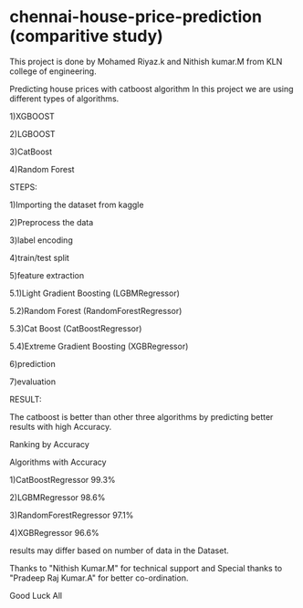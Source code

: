 # chennai-house-price-prediction (comparitive study)

This project is done by Mohamed Riyaz.k and Nithish kumar.M from KLN college of engineering.


Predicting house prices with catboost algorithm
In this project we are using different types of algorithms.

1)XGBOOST

2)LGBOOST

3)CatBoost

4)Random Forest

STEPS:

1)Importing the dataset from kaggle 

2)Preprocess the data

3)label encoding

4)train/test split

5)feature extraction
  
  5.1)Light Gradient Boosting (LGBMRegressor)
  
  5.2)Random Forest (RandomForestRegressor)
  
  5.3)Cat Boost (CatBoostRegressor)
  
  5.4)Extreme Gradient Boosting (XGBRegressor)

6)prediction

7)evaluation

RESULT:

The catboost is better than other three algorithms by predicting better results with high Accuracy.

Ranking by Accuracy


Algorithms         with           Accuracy

1)CatBoostRegressor                 99.3%

2)LGBMRegressor                     98.6%

3)RandomForestRegressor             97.1%

4)XGBRegressor                      96.6%

  
results may differ based on number of data in the Dataset.
  
  
Thanks to "Nithish Kumar.M" for technical support and Special thanks to "Pradeep Raj Kumar.A" for better co-ordination.
  
Good Luck All
  
  
